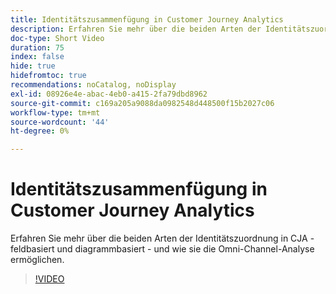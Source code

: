 ```yaml
---
title: Identitätszusammenfügung in Customer Journey Analytics
description: Erfahren Sie mehr über die beiden Arten der Identitätszuordnung in CJA - feldbasiert und diagrammbasiert - und wie sie die Omni-Channel-Analyse ermöglichen.
doc-type: Short Video
duration: 75
index: false
hide: true
hidefromtoc: true
recommendations: noCatalog, noDisplay
exl-id: 08926e4e-abac-4eb0-a415-2fa79dbd8962
source-git-commit: c169a205a9088da0982548d448500f15b2027c06
workflow-type: tm+mt
source-wordcount: '44'
ht-degree: 0%

---
```


# Identitätszusammenfügung in Customer Journey Analytics

Erfahren Sie mehr über die beiden Arten der Identitätszuordnung in CJA - feldbasiert und diagrammbasiert - und wie sie die Omni-Channel-Analyse ermöglichen.

<!-- 62_S113_3442460_74_identity-stitching-in-customer-journey-analytics -->
>[!VIDEO](https://video.tv.adobe.com/v/3458335/?learn=on&enablevpops=true)
